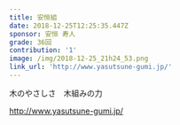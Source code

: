 ```yaml
---
title: 安恒組
date: 2018-12-25T12:25:35.447Z
sponsor: 安恒 寿人
grade: 36回
contribution: '1'
image: /img/2018-12-25_21h24_53.png
link_url: 'http://www.yasutsune-gumi.jp/'
---
```

木のやさしさ　木組みの力

http://www.yasutsune-gumi.jp/
